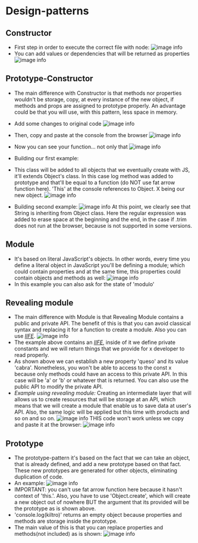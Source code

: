 # Design-patterns


## Constructor
+ First step in order to execute the correct file with node: 
![image info](./assets/constructor-instructions.png)
+ You can add values or dependencies that will be returned as properties
![image info](./assets/newArgsConstructor.png)

## Prototype-Constructor
+ The main difference with Constructor is that methods nor properties wouldn't be storage, copy, at every instance of the new object, if methods and props are assigned to prototype properly. An advantage could be that you will use, with this pattern, less space in memory.

+ Add some changes to original code
![image info](./assets/proto-c1.png)
+ Then, copy and paste at the console from the browser
![image info](./assets/proto-c2.png)
+ Now you can see your function... not only that
![image info](./assets/proto-c3.png)

+ Building our first example: 
+ This class will be added to all objects that we eventually create with JS, it'll extends Object's class. In this case log method was added to prototype and that'll be equal to a function (do NOT use fat arrow function here). 'This' at the console references to Object. X being our new object.
![image info](./assets/first-example-proto-constructor.png)

+ Building second example:
![image info](./assets/second-example-proto-constructor.png)
At this point, we clearly see that String is inheriting from Object class. Here the regular expression was added to erase space at the beginning and the end, in the case if .trim does not run at the browser, because is not supported in some versions.

## Module
+ It's based on literal JavaScript's objects. In other words, every time you define a literal object in JavaScript you'll be defining a module; which could contain properties and at the same time, this properties could contain objects and methods as well:
![image info](./assets/module.png)
+ In this example you can also ask for the state of 'modulo'

## Revealing module
+ The main difference with Module is that Revealing Module contains a public and private API. The benefit of this is that you can avoid classical syntax and replacing it for a function to create a module. Also you can use *[IIFE](https://developer.mozilla.org/en-US/docs/Glossary/IIFE "IIFE (Immediately Invoked Function Expression)")*.
![image info](./assets/revealing-module.png)
+ The example above contains an *[IIFE](https://developer.mozilla.org/en-US/docs/Glossary/IIFE "IIFE (Immediately Invoked Function Expression)")*, inside of it we define private constants and we will return things that we provide for x developer to read properly. 
+ As shown above we can establish a new property 'queso' and its value 'cabra'. Nonetheless, you won't be able to access to the const x because only methods could have an access to this private API. In this case will be 'a' or 'b' or whatever that is returned. You can also use the public API to modify the private API.
+ *Example using revealing module:* Creating an intermediate layer that will allows us to create resources that will be storage at an API, which means that we will create a module that enable us to save data at user's API. Also, the same logic will be applied but this time with products and so on and so on.
![image info](./assets/ex-rev-mod.png)
THIS code won't work unless we copy and paste it at the browser:
![image info](./assets/rev-mod-ex-final.png)

## Prototype

+ The prototype-pattern it's based on the fact that we can take an object, that is already defined, and add a new prototype based on that fact. These new prototypes are generated for other objects, eliminating duplication of code.
+ An example:
![image info](./assets/proto-console.png)
+ IMPORTANT: you can't use fat arrow function here because it hasn't context of 'this.'. Also, you have to use 'Object.create', which will create a new object out of nowhere BUT the argument that its provided will be the prototype as is shown above.
+ 'console.log(kiltro)' returns an empty object because properties and methods are storage inside the prototype.
+ The main value of this is that you can replace properties and methods(not included) as is shown:
![image info](./assets/proto-props.png)
